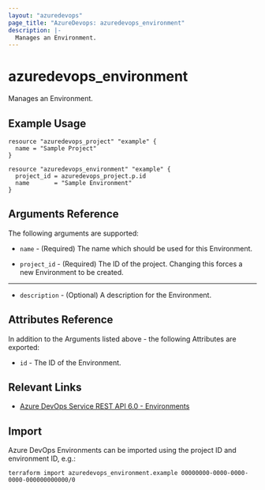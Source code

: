 ```yaml
---
layout: "azuredevops"
page_title: "AzureDevops: azuredevops_environment"
description: |-
  Manages an Environment.
---
```


# azuredevops_environment

Manages an Environment.

## Example Usage

```hcl
resource "azuredevops_project" "example" {
  name = "Sample Project"
}

resource "azuredevops_environment" "example" {
  project_id = azuredevops_project.p.id
  name       = "Sample Environment"
}
```

## Arguments Reference

The following arguments are supported:

* `name` - (Required) The name which should be used for this Environment.

* `project_id` - (Required) The ID of the project. Changing this forces a new Environment to be created.

---

* `description` - (Optional) A description for the Environment.

## Attributes Reference

In addition to the Arguments listed above - the following Attributes are exported:

* `id` - The ID of the Environment.

## Relevant Links

* [Azure DevOps Service REST API 6.0 - Environments](https://docs.microsoft.com/en-us/rest/api/azure/devops/distributedtask/environments?view=azure-devops-rest-6.0)


## Import

Azure DevOps Environments can be imported using the project ID and environment ID, e.g.:

```shell
terraform import azuredevops_environment.example 00000000-0000-0000-0000-000000000000/0
```